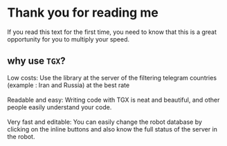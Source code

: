 # Thank you for reading me

If you read this text for the first time, you need to know that this is a great opportunity for you to multiply your speed.

## why use `TGX`?

Low costs: Use the library at the server of the filtering telegram countries (example : Iran and Russia) at the best rate
</br> </br>
Readable and easy: Writing code with TGX is neat and beautiful, and other people easily understand your code.
</br> </br>
Very fast and editable: You can easily change the robot database by clicking on the inline buttons and also know the full status of the server in the robot.
